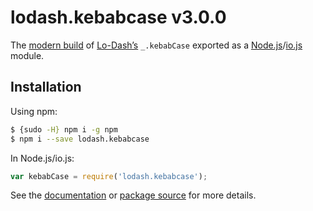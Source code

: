 # lodash.kebabcase v3.0.0

The [modern build](https://github.com/lodash/lodash/wiki/Build-Differences) of [Lo-Dash’s](https://lodash.com/) `_.kebabCase` exported as a [Node.js](http://nodejs.org/)/[io.js](https://iojs.org/) module.

## Installation

Using npm:

```bash
$ {sudo -H} npm i -g npm
$ npm i --save lodash.kebabcase
```

In Node.js/io.js:

```js
var kebabCase = require('lodash.kebabcase');
```

See the [documentation](https://lodash.com/docs#kebabCase) or [package source](https://github.com/lodash/lodash/blob/3.0.0-npm-packages/lodash.kebabcase) for more details.
